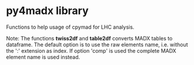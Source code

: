 # py4madx library

Functions to help usage of cpymad for LHC analysis.

Note: 
The functions **twiss2df** and **table2df** converts MADX tables to dataframe. The default option is to use the raw elements name, i.e. without the ':' extension as index. If option 'comp' is used the complete MADX element name is used instead. 

